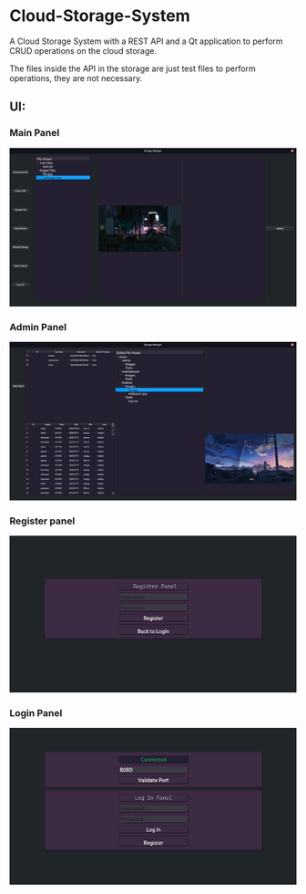 # Cloud-Storage-System
A Cloud Storage System with a REST API and a Qt application to perform CRUD operations on the cloud storage.

The files inside the API in the storage are just test files to perform operations, they are not necessary.


## UI:
### Main Panel
![UI example](./images/menu.png)
### Admin Panel
![Admin panel](./images/adminpanel.png)
### Register panel
![Register panel](./images/registerpanel.png)
### Login Panel
![Login panel](./images/loginpanel.png)
